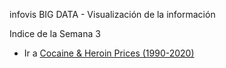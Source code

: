 infovis BIG DATA - Visualización de la información

Indice de la Semana 3

* Ir a [Cocaine & Heroin Prices (1990-2020)](https://leito1981.github.io/infovis/S2/Americans.html)

